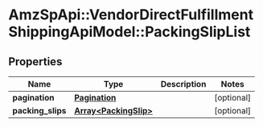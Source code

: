 # AmzSpApi::VendorDirectFulfillmentShippingApiModel::PackingSlipList

## Properties
Name | Type | Description | Notes
------------ | ------------- | ------------- | -------------
**pagination** | [**Pagination**](Pagination.md) |  | [optional] 
**packing_slips** | [**Array&lt;PackingSlip&gt;**](PackingSlip.md) |  | [optional] 


